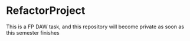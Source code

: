 # RefactorProject
This is a FP DAW task, and this repository will become private as soon as this semester finishes
